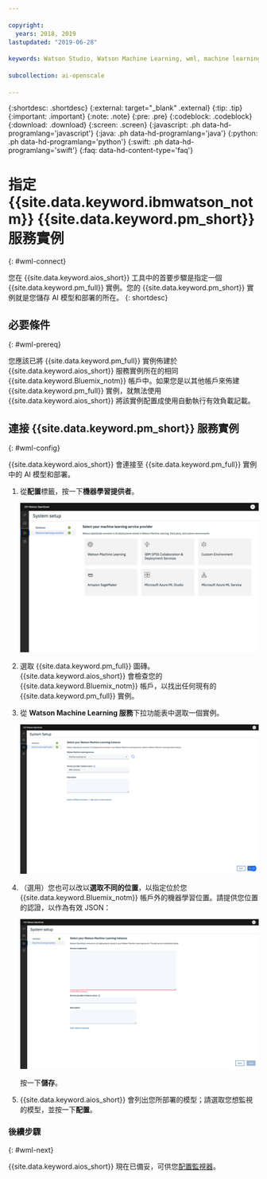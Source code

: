 ```yaml
---

copyright:
  years: 2018, 2019
lastupdated: "2019-06-28"

keywords: Watson Studio, Watson Machine Learning, wml, machine learning, services

subcollection: ai-openscale

---
```


{:shortdesc: .shortdesc}
{:external: target="_blank" .external}
{:tip: .tip}
{:important: .important}
{:note: .note}
{:pre: .pre}
{:codeblock: .codeblock}
{:download: .download}
{:screen: .screen}
{:javascript: .ph data-hd-programlang='javascript'}
{:java: .ph data-hd-programlang='java'}
{:python: .ph data-hd-programlang='python'}
{:swift: .ph data-hd-programlang='swift'}
{:faq: data-hd-content-type='faq'}

# 指定 {{site.data.keyword.ibmwatson_notm}} {{site.data.keyword.pm_short}} 服務實例
{: #wml-connect}

您在 {{site.data.keyword.aios_short}} 工具中的首要步驟是指定一個 {{site.data.keyword.pm_full}} 實例。您的 {{site.data.keyword.pm_short}} 實例就是您儲存 AI 模型和部署的所在。
{: shortdesc}

## 必要條件
{: #wml-prereq}

您應該已將 {{site.data.keyword.pm_full}} 實例佈建於 {{site.data.keyword.aios_short}} 服務實例所在的相同 {{site.data.keyword.Bluemix_notm}} 帳戶中。如果您是以其他帳戶來佈建 {{site.data.keyword.pm_full}} 實例，就無法使用 {{site.data.keyword.aios_short}} 將該實例配置成使用自動執行有效負載記載。

## 連接 {{site.data.keyword.pm_short}} 服務實例
{: #wml-config}

{{site.data.keyword.aios_short}} 會連接至 {{site.data.keyword.pm_full}} 實例中的 AI 模型和部署。

1.  從**配置**標籤，按一下**機器學習提供者**。

    ![會顯示選取您的機器學習服務提供者畫面，其中含有支援的機器學習引擎圖磚](images/wos-machine-learning-providers-selection.png)

2.  選取 {{site.data.keyword.pm_full}} 圖磚。{{site.data.keyword.aios_short}} 會檢查您的 {{site.data.keyword.Bluemix_notm}} 帳戶，以找出任何現有的 {{site.data.keyword.pm_full}} 實例。 
3. 從 **Watson Machine Learning 服務**下拉功能表中選取一個實例。

    ![選取 {{site.data.keyword.pm_short}} 服務](images/gs-set-wml.png)

4.  （選用）您也可以改以**選取不同的位置**，以指定位於您 {{site.data.keyword.Bluemix_notm}} 帳戶外的機器學習位置。請提供您位置的認證，以作為有效 JSON：

    ![設定 {{site.data.keyword.pm_short}} 實例](images/gs-get-wml.png)

    按一下**儲存**。

1.  {{site.data.keyword.aios_short}} 會列出您所部署的模型；請選取您想監視的模型，並按一下**配置**。

### 後續步驟
{: #wml-next}

{{site.data.keyword.aios_short}} 現在已備妥，可供您[配置監視器](/docs/services/ai-openscale?topic=ai-openscale-mo-config)。
